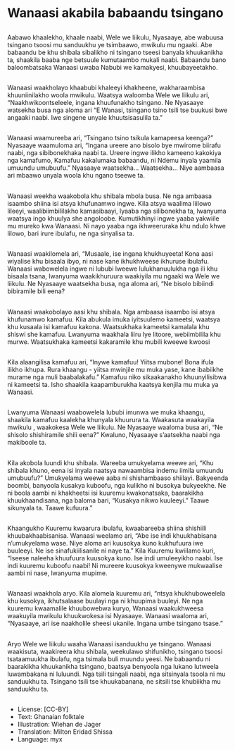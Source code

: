 # Wanaasi akabila babaandu tsingano

##
Aabawo khaalekho, khaale naabi,
Wele we liikulu, Nyasaaye, abe
wabuusa tsingano tsoosi mu
sanduukhu ye tsimbaawo, mwikulu
mu ngaaki.
Abe babaandu be khu shibala
sibalikho ni tsingano tseesi banyala
khuukanikha ta, shaakila baaba nge
betsuule kumutaambo mukali
naabi.
Babaandu bano baloombatsaka
Wanaasi uwaba Nabubi we
kamakyesi, khuubayeetakho.

##
Wanaasi waakholayo khaabubi
khaleeyi khakheene,
wakharaambisa khuuniinilakho
woola mwikulu.
Waatsya waloomba Wele we liikulu
ari, “Naakhwikoontseleele, ingana
khuufunakho tsingano.
Ne Nyasaaye watsekha busa nga
aloma ari “E Wanasi, tsingano tsino
tsili tse buukusi bwe angaaki naabi.
Iwe singene unyale khuutsisasulila
ta.”

##
Wanaasi waamureeba ari, “Tsingano
tsino tsikula kamapeesa keenga?”
Nyasaaye waamuloma ari, “Ingana
ureere ano bisolo bye mwirome
biirafu naabi, nga sibibonekhaka
naabi ta. Ureere ingwe ilikho
kameeno kakokiya nga kamafumo,
Kamafuu kakalumaka babaandu, ni
Ndemu inyala yaamila umuundu
umubuufu.” Nyasaaye waatsekha...
Waatsekha... Niye aambaasa ari
mbaawo unyala woola khu ngano
tseewe ta.

##
Wanaasi weekha waakobola khu
shibala mbola busa. Ne nga
ambaasa isaambo shiina isi atsya
khufunamwo ingwe.
Kila atsya waalima liilowo lileeyi,
waalibiimbililakho kamasibaayi,
lyaaba nga silibonekha ta,
lwanyuma waatsya ingo khuulya
she angoloobe. Kumutikhinyi ingwe
yaaba yakwiile mu mureko kwa
Wanaasi. Ni nayo yaaba nga
ikhweeruraka khu ndulo khwe
lilowo, bari irure ibulafu, ne nga
sinyalisa ta.

##
Wanaasi waakilomela ari, “Musaale,
ise ingana khukhuyeeta! Kona aasi
wiyalise khu bisaala ibyo, ni nase
kane ikhukhweese ikhuruse ibulafu.
Wanaasi wabowelela ingwe ni
lububi lweewe lulukhanuulukha nga
ili khu bisaala tsana, lwanyuma
waakikhuruura waakiyila mu ngaaki
wa Wele we liikulu.
Ne Nyasaaye waatsekha busa, nga
aloma ari, “Ne bisolo bibiindi
bibiramile bili eena?

##
Wanaasi waakobolayo aasi khu
shibala. Nga ambaasa isaambo isi
atsya khufunamwo kamafuu.
Kila abukula imuka iyitsuulemo
kameetsi, waatsya khu kusaala isi
kamafuu kakona. Waatsukhaka
kameetsi kamalala khu shiswi she
kamafuu. Lwanyuma waakhala liiru
lye litoore, webiimbilila khu murwe.
Waatsukhaka kameetsi kakaramile
khu mubili kweewe kwoosi

##
Kila alaangilisa kamafuu ari, “Inywe
kamafuu! Yiitsa mubone! Bona ifula
ilikho ikhupa. Rura khaangu - yiitsa
mwinjile mu muka yase, kane
ibabiikhe murame nga muli
baabalakafu.”
Kamafuu niko sikaakanakho
khuunyilisibwa ni kameetsi ta. Isho
shaakila kaapamburukha kaatsya
kenjila mu muka ya Wanaasi.

##
Lwanyuma Wanaasi waabowelela
lububi imunwa we muka khaangu,
shaakila kamafuu kaalekha
khunyala khuurura ta.
Waakasuta waakayila mwikulu ,
waakokesa Wele we liikulu. Ne
Nyasaaye waaloma busa ari, “Ne
shisolo shishiramile shili eena?”
Kwaluno, Nyasaaye s’aatsekha
naabi nga makiboole ta.

##
Kila akobola luundi khu shibala.
Wareeba umukyelama weewe ari,
“Khu shibala khuno, eena isi inyala
naatsya nawaambisa indemu iimila
umuundu umubuufu?” Umukyelama
weewe aaba ni shishambaaso
shiilayi.
Bakyeenda boombi, banyoola
kusakya kuboofu, nga kulikho ni
busokya bukyeekhe.
Ne ni boola aambi ni khakheetsi isi
kuuremu kwakonatsaka, baarakikha
khuukhaandisana, nga baloma bari,
“Kusakya nikwo kuuleeyi.” Taawe
sikunyala ta. Taawe kufuura.”

##
Khaangukho Kuuremu kwaarura
ibulafu, kwaabareeba shiina shishiili
khuubakhaabisanisa.
Wanaasi weelamo ari, “Abe ise indi
khuukhabisana n’umukyelama
wase. Niye aloma ari kuusokya kuno
kukhufuura iwe buuleeyi. Ne ise
sinafukiilisanile ni naye ta.”
Kila Kuuremu kwiilamo kuri, “Iseese
naleeha khuufuura kuusokya kuno.
Ise indi umuleeyikho naabi. Ise indi
kuuremu kuboofu naabi! Ni mureere
kuusokya kweenywe mukwaalise
aambi ni nase, lwanyuma mupime.

##
Wanaasi waakhola aryo. Kila
alomela kuuremu ari, “ntsya
khukhuboweelela khu kusokya,
ikhutsalaase buulayi nga ni
khuupima buuleyi.
Ne nga kuuremu kwaamalile
khuubowebwa kuryo, Wanaasi
waakukhweesa waakuyila mwikulu
khuukwokesa isi Nyasaaye.
Wanaasi waaloma ari, “Nyasaaye,
ari ise naakholile sheesi ukanile.
Ingana umbe tsingano tsase.”

##
Aryo Wele we liikulu waaha Wanaasi
isanduukhu ye tsingano.
Wanaasi waakisuta, waakireera khu
shibala, weekulawo shifunikho,
tsingano tsoosi tsataamuukha
ibulafu, nga tsimala buli muundu
yeesi.
Ne babaandu ni baarakikha
khuukanikha tsingano, baatsya
benyoola nga lukano lutweela
luwambakana ni luluundi. Nga tsili
tsingali naabi, nga sitsinyala tsoola
ni mu sanduukhu ta.
Tsingano tsili tse khuukabanana, ne
sitsili tse khubiikha mu sanduukhu
ta.

##
* License: [CC-BY]
* Text: Ghanaian folktale
* Illustration: Wiehan de Jager
* Translation: Milton Eridad Shissa
* Language: myx
